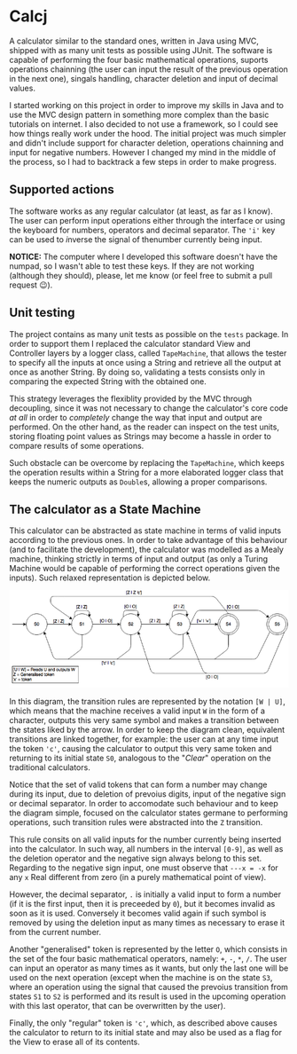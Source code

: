 # Calcj

A calculator similar to the standard ones, written in Java using MVC, shipped with as many unit tests as possible using  JUnit. The software is capable of performing the four basic mathematical operations, suports operations chainning  (the user can input the result of the previous operation in the next one), singals handling, character deletion and input  of decimal values.

I started working on this project in order to improve my skills in Java and to use the MVC design pattern in something more  complex than the basic tutorials on internet. I also decided to not use a framework, so I could  see how things really work under the hood. The initial project was much simpler and didn't include support for character deletion, operations chainning and input for negative numbers. However I changed my mind in the middle of the process, so I had to backtrack a few steps in order to make progress.

## Supported actions

The software works as any regular calculator (at least, as far as I know). The user can perform input operations either through the interface or using the keyboard for numbers, operators and decimal separator. The ```'i'``` key can be used to *i*nverse the signal of thenumber currently being input.

**NOTICE:** The computer where I developed this software doesn't have the numpad, so I wasn't able to test these keys. If they are not working (although they should), please, let me know (or feel free to submit a pull request :wink:).

## Unit testing

The project contains as many unit tests as possible on the ```tests``` package. In order to support them I replaced the calculator standard View and Controller layers by a logger class, called ```TapeMachine```, that allows the tester to specify all the inputs at once using a String and retrieve all the output at once as another String. By doing so, validating a tests consists only in comparing the expected String with the obtained one.

This strategy leverages the flexiblity provided by the MVC through decoupling, since it was not necessary to change the calculator's core code *at all* in order to *completely* change the way that input and output are performed. On the other hand, as the reader can inspect on the test units, storing floating point values as Strings may become a hassle in order to compare results of some operations.

Such obstacle can be overcome by replacing the ```TapeMachine```, which keeps the operation results within a String for a  more elaborated logger class that keeps the numeric outputs as ```Double```s, allowing a proper comparisons.

## The calculator as a State Machine

This calculator can be abstracted as state machine in terms of valid inputs according to the previous ones. In order to take advantage of this behaviour (and to facilitate the development), the calculator was modelled as a Mealy machine, thinking  strictly in terms of input and output (as only a Turing Machine would be capable of performing the correct operations given the inputs). Such relaxed representation is depicted below.

![Mealy Machine diagram](stateMachine.png)

In this diagram, the transition rules are represented by the notation ```[W | U]```, which means that the machine receives
a valid input ```W``` in the form of a character, outputs this very same symbol and makes a transition between the states liked by the arrow. In order to keep the diagram clean, equivalent transitions are linked together, for example: the user can at any time input the token ```'c'```, causing the calculator to output this very same token and returning to its initial state ```S0```, analogous to the "*Clear*" operation on the traditional calculators. 

Notice that the set of valid tokens that can form a number may change during its input, due to deletion of prevoius digits, input of the negative sign or decimal separator. In order to accomodate such behaviour and to keep the diagram simple, focused on the calculator states germane to performing operations, such transition rules were abstracted into the ```Z``` transition.

This rule  consits on all valid inputs for the number currently being inserted into the calculator. In such way, all numbers in the interval ```[0-9]```, as well as the deletion operator and the negative sign always belong to this set. Regarding to the negative sign input, one must observe that ```---x = -x``` for any ```x``` Real different from zero (in a purely mathematical point of view). 

However, the decimal separator, ```.``` is initially a valid input to form a number (if it is the first input, then it is preceeded by ```0```), but it becomes invalid as soon as it is used. Conversely it becomes valid again if such symbol is removed by using the deletion input as many times as necessary to erase it from the current number.

Another "generalised" token is represented by the letter ```O```, which consists in the set of the four basic mathematical  operators, namely: ```+```, ```-```, ```*```, ```/```. The user can input an operator as many times as it wants, but only the last one will be used on the next operation  (except when the machine is on the state ```S3```, where an operation using the signal that caused the prevoius transition from states ```S1``` to ```S2``` is performed and its result is used in the upcoming operation with this last operator, that can be overwritten by the user).

Finally, the only "regular" token is ```'c'```, which, as described above causes the calculator to return to its initial state and may also be used as a flag for the View to erase all of its contents.
